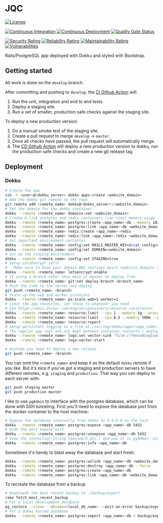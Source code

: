 # JQC

[![License](https://img.shields.io/github/license/tom-barone/JQC?color=969696)](https://github.com/tom-barone/JQC/blob/master/LICENSE)

[![Continuous Integration](https://github.com/tom-barone/JQC/actions/workflows/continuous-integration.yml/badge.svg?branch=develop)](https://github.com/tom-barone/JQC/actions/workflows/continuous-integration.yml)
[![Continuous Deployment](https://github.com/tom-barone/JQC/actions/workflows/continuous-deployment.yml/badge.svg?branch=master)](https://github.com/tom-barone/JQC/actions/workflows/continuous-deployment.yml)
[![Quality Gate Status](https://sonarcloud.io/api/project_badges/measure?project=tom-barone_JQC&metric=alert_status)](https://sonarcloud.io/summary/overall?id=tom-barone_JQC)

[![Security Rating](https://sonarcloud.io/api/project_badges/measure?project=tom-barone_JQC&metric=security_rating)](https://sonarcloud.io/summary/overall?id=tom-barone_JQC)
[![Reliability Rating](https://sonarcloud.io/api/project_badges/measure?project=tom-barone_JQC&metric=reliability_rating)](https://sonarcloud.io/summary/overall?id=tom-barone_JQC)
[![Maintainability Rating](https://sonarcloud.io/api/project_badges/measure?project=tom-barone_JQC&metric=sqale_rating)](https://sonarcloud.io/summary/overall?id=tom-barone_JQC)
[![Vulnerabilities](https://sonarcloud.io/api/project_badges/measure?project=tom-barone_JQC&metric=vulnerabilities)](https://sonarcloud.io/summary/overall?id=tom-barone_JQC)

Rails/PostgreSQL app deployed with Dokku and styled with Bootstrap.

## Getting started

All work is done on the `develop` branch.

After committing and pushing to `develop`, the
[CI Github Action](https://github.com/tom-barone/JQC/actions/workflows/continuous-integration.yml)
will:

1. Run the unit, integration and end to end tests.
1. Deploy a staging site.
1. Run a set of smaller, production safe checks against the staging site.

To deploy a new production version:

1. Do a manual smoke test of the staging site.
1. Create a pull request to merge `develop` -> `master`.
1. Once all checks have passed, the pull request will automatically merge.
1. The [CD Github Action](https://github.com/tom-barone/JQC/actions/workflows/continuous-deployment.yml)
   will deploy a new production version to dokku, run the production safe checks and create a new git release tag.

## Deployment

### Dokku

```bash
# Create the app
ssh -t <user>@<dokku_server> dokku apps:create <website_domain>
# Add the dokku git remote to the repo
git remote add <remote_name> dokku@<dokku_server>:<website_domain>
# Set the domain for the dokku container
dokku --remote <remote_name> domains:set <website_domain>
# Create & link postgres and redis containers (can limit memory usage in MB with --memory)
dokku --remote <remote_name> postgres:create <app_name>-db --memory 1024
dokku --remote <remote_name> postgres:link <app_name>-db <website_domain>
dokku --remote <remote_name> redis:create <app_name>-redis
dokku --remote <remote_name> redis:link <app_name>-redis <website_domain>
# Set important environment variables
dokku --remote <remote_name> config:set RAILS_MASTER_KEY=$(cat config/master.key)
dokku --remote <remote_name> config:set DOMAIN=<website_domain>
# Set on the staging environment
dokku --remote <remote_name> config:set STAGING=true
# Setup LetsEncrypt certs
# - Make sure to have your domain DNS settings point <website_domain> to the server before running this
dokku --remote <remote_name> letsencrypt:enable
# If using a branch other than main or master to deploy from
dokku --remote <remote_name> git:set deploy-branch <branch_name>
# Push the code to the server and deploy
git push <remote_name> <branch>
# Scale up the web and worker processes
dokku --remote <remote_name> ps:scale web=1 worker=1
# Limit the app resources, set these to whatever you need
# See https://docs.docker.com/engine/containers/resource_constraints
dokku --remote <remote_name> resource:limit --cpu 1 --memory 1g --process-type web
dokku --remote <remote_name> resource:limit --cpu 0.5 --memory 500m --process-type worker
dokku --remote <remote_name> resource:report
# Setup persistent logging to a file at /var/log/dokku/apps/<app_name>.log
# The regular app logs are not kept between container restarts / deploys
dokku --remote <remote_name> logs:set vector-sink "file://?encoding[codec]=csv&encoding[csv][fields][]=timestamp&encoding[csv][fields][]=message&encoding[csv][quote_style]=always&path=/var/log/dokku/apps/<app_name>.log"
dokku --remote <remote_name> logs:vector-start

# Anytime you need to deploy a new release
git push <remote_name> <branch>
```

You can omit the `<remote_name>` and keep it as the default `dokku` remote if you like.
But it's nice if you've got a staging and production servers to have different remotes,
e.g. `staging` and `production`. That way you can deploy to each server with:

```bash
git push staging master
git push production master
```

I like to use `pgAdmin` to interface with the postgres database, which can be done with SSH tunneling.
First you'll need to expose the database port from the docker container to the host machine:

```bash
# Expose the database internally from dokku to 0.0.0.0 on the host
dokku --remote <remote_name> postgres:expose <app_name>-db 5432
# Undo the port expose with
dokku --remote <remote_name> postgres:unexpose <app_name>-db 5432
# View the connection string (password etc.) and use it in pgAdmin, along with relevant SSH tunnel settings
dokku --remote <remote_name> postgres:info <app_name>-db
```

Sometimes it's handy to blast away the database and start fresh:

```bash
dokku --remote <remote_name> postgres:unlink <app_name>-db <website_domain>
dokku --remote <remote_name> postgres:destroy <app_name>-db --force
dokku --remote <remote_name> postgres:create <app_name>-db
dokku --remote <remote_name> postgres:link <app_name>-db <website_domain>
```

To recreate the database from a backup

```bash
# Downloads the most recent backup to ./backup/export
rake fetch_most_recent_backup
# For a local development database
pg_restore --clean --dbname=<local_db_name> --exit-on-error backup/export
# For a dokku hosted database
dokku --remote <remote_name> postgres:import <app_name>-db < backup/export
```

